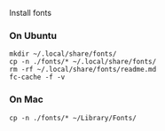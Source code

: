 Install fonts

### On Ubuntu
```
mkdir ~/.local/share/fonts/
cp -n ./fonts/* ~/.local/share/fonts/
rm -rf ~/.local/share/fonts/readme.md
fc-cache -f -v
```

### On Mac
```
cp -n ./fonts/* ~/Library/Fonts/
```
